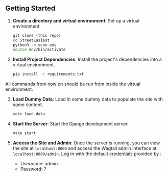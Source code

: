 ## Getting Started

1. **Create a directory and virtual environment**: Set up a virtual environment

    ```bash
    git clone (this repo)
    cd StreetEasiest
    python3 -m venv env
    source env/bin/activate
    ```

2. **Install Project Dependencies**: Install the project's dependencies into a virtual environment.

    ```bash
    pip install -r requirements.txt
    ```

All commands from now on should be run from inside the virtual environment.

3. **Load Dummy Data**: Load in some dummy data to populate the site with some content.

    ```bash
    make load-data
    ```

4. **Start the Server**: Start the Django development server.

    ```bash
    make start
    ```

5. **Access the Site and Admin**: Once the server is running, you can view the site at `localhost:8000` and access the Wagtail admin interface at `localhost:8000/admin`. Log in with the default credentials provided by :

    - Username: admin
    - Password: ?


